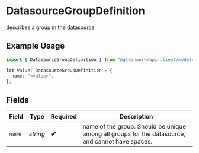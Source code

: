 # DatasourceGroupDefinition

describes a group in the datasource

## Example Usage

```typescript
import { DatasourceGroupDefinition } from "@gleanwork/api-client/models/components";

let value: DatasourceGroupDefinition = {
  name: "<value>",
};
```

## Fields

| Field                                                                                            | Type                                                                                             | Required                                                                                         | Description                                                                                      |
| ------------------------------------------------------------------------------------------------ | ------------------------------------------------------------------------------------------------ | ------------------------------------------------------------------------------------------------ | ------------------------------------------------------------------------------------------------ |
| `name`                                                                                           | *string*                                                                                         | :heavy_check_mark:                                                                               | name of the group. Should be unique among all groups for the datasource, and cannot have spaces. |